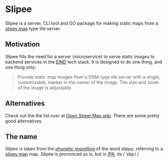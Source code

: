 # Slipee

Slipee is a server, CLI tool and GO package for making static maps from a [slippy map](https://wiki.openstreetmap.org/wiki/Slippy_Map) type tile server.

## Motivation

Slipee fills the need for a server (microservice) to serve static images to backend services in the [EIND](eind.no) tech stack. It is designed to do one thing, and one thing only:

> Provide static map images from a OSM-type tile server with a single, customizable, marker in the center of the image. The size and zoom of the image is adjustable.

## Alternatives

Check out the the list over at [Open Street Map wiki](https://wiki.openstreetmap.org/wiki/Static_map_images). There are some pretty good alternatives.

## The name

_Slipee_ is taken from the [phonetic respelling](https://en.wikipedia.org/wiki/Pronunciation_respelling) of the word _slippy_, referring to a [slippy map](https://wiki.openstreetmap.org/wiki/Slippy_Map) map. Slipee is prononced as is, but in [IPA](https://en.wikipedia.org/wiki/International_Phonetic_Alphabet), its / ˈslɪp i /
